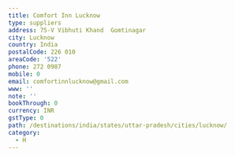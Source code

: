 ```yaml
---
title: Comfort Inn Lucknow
type: suppliers
address: 75-V Vibhuti Khand  Gomtinagar
city: Lucknow
country: India
postalCode: 226 010
areaCode: '522'
phone: 272 0987
mobile: 0
email: comfortinnlucknow@gmail.com
www: ''
note: ''
bookThrough: 0
currency: INR
gstType: 0
path: /destinations/india/states/uttar-pradesh/cities/lucknow/
category:
  - H
---
```


